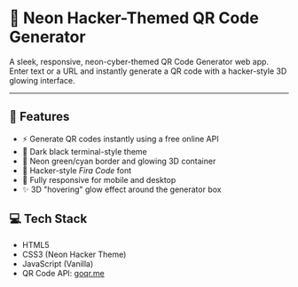 # 🔳 Neon Hacker-Themed QR Code Generator

A sleek, responsive, neon-cyber-themed QR Code Generator web app.  
Enter text or a URL and instantly generate a QR code with a hacker-style 3D glowing interface.

---

## 🌟 Features

- ⚡️ Generate QR codes instantly using a free online API
- 🖤 Dark black terminal-style theme
- 💚 Neon green/cyan border and glowing 3D container
- 🎨 Hacker-style *Fira Code* font
- 📱 Fully responsive for mobile and desktop
- ✨ 3D "hovering" glow effect around the generator box

## 💻 Tech Stack

- HTML5
- CSS3 (Neon Hacker Theme)
- JavaScript (Vanilla)
- QR Code API: [goqr.me](https://goqr.me/api/)

